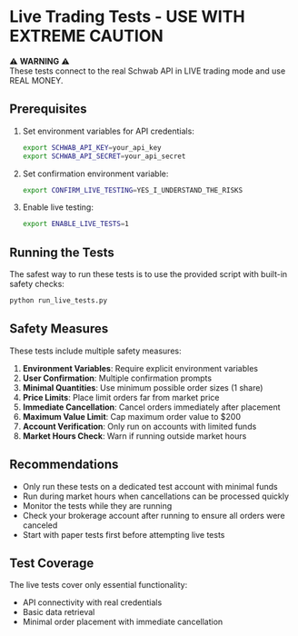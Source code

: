 # Live Trading Tests - USE WITH EXTREME CAUTION

⚠️ **WARNING** ⚠️  
These tests connect to the real Schwab API in LIVE trading mode and use REAL MONEY.

## Prerequisites

1. Set environment variables for API credentials:
   ```bash
   export SCHWAB_API_KEY=your_api_key
   export SCHWAB_API_SECRET=your_api_secret
   ```

2. Set confirmation environment variable:
   ```bash
   export CONFIRM_LIVE_TESTING=YES_I_UNDERSTAND_THE_RISKS
   ```

3. Enable live testing:
   ```bash
   export ENABLE_LIVE_TESTS=1
   ```

## Running the Tests

The safest way to run these tests is to use the provided script with built-in safety checks:

```bash
python run_live_tests.py
```

## Safety Measures

These tests include multiple safety measures:

1. **Environment Variables**: Require explicit environment variables
2. **User Confirmation**: Multiple confirmation prompts
3. **Minimal Quantities**: Use minimum possible order sizes (1 share)
4. **Price Limits**: Place limit orders far from market price
5. **Immediate Cancellation**: Cancel orders immediately after placement
6. **Maximum Value Limit**: Cap maximum order value to $200
7. **Account Verification**: Only run on accounts with limited funds
8. **Market Hours Check**: Warn if running outside market hours

## Recommendations

- Only run these tests on a dedicated test account with minimal funds
- Run during market hours when cancellations can be processed quickly
- Monitor the tests while they are running
- Check your brokerage account after running to ensure all orders were canceled
- Start with paper tests first before attempting live tests

## Test Coverage

The live tests cover only essential functionality:
- API connectivity with real credentials
- Basic data retrieval
- Minimal order placement with immediate cancellation 
